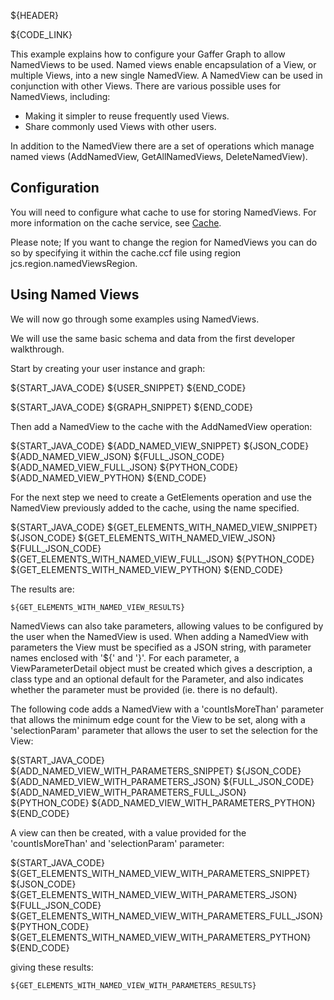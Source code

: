 ${HEADER}

${CODE_LINK}

This example explains how to configure your Gaffer Graph to allow NamedViews to be used. 
Named views enable encapsulation of a View, or multiple Views, into a new single NamedView.
A NamedView can be used in conjunction with other Views.
There are various possible uses for NamedViews, including:
 * Making it simpler to reuse frequently used Views.
 * Share commonly used Views with other users.
 
In addition to the NamedView there are a set of operations which manage named views (AddNamedView, GetAllNamedViews, DeleteNamedView).

## Configuration
You will need to configure what cache to use for storing NamedViews. For more information on the cache service, see [Cache](cache.md).

Please note; If you want to change the region for NamedViews you can do so by specifying it within the cache.ccf file using region jcs.region.namedViewsRegion.

## Using Named Views
We will now go through some examples using NamedViews.

We will use the same basic schema and data from the first developer walkthrough.

Start by creating your user instance and graph:

${START_JAVA_CODE}
${USER_SNIPPET}
${END_CODE}

${START_JAVA_CODE}
${GRAPH_SNIPPET}
${END_CODE}


Then add a NamedView to the cache with the AddNamedView operation:

${START_JAVA_CODE}
${ADD_NAMED_VIEW_SNIPPET}
${JSON_CODE}
${ADD_NAMED_VIEW_JSON}
${FULL_JSON_CODE}
${ADD_NAMED_VIEW_FULL_JSON}
${PYTHON_CODE}
${ADD_NAMED_VIEW_PYTHON}
${END_CODE}

For the next step we need to create a GetElements operation and use
the NamedView previously added to the cache, using the name specified.

${START_JAVA_CODE}
${GET_ELEMENTS_WITH_NAMED_VIEW_SNIPPET}
${JSON_CODE}
${GET_ELEMENTS_WITH_NAMED_VIEW_JSON}
${FULL_JSON_CODE}
${GET_ELEMENTS_WITH_NAMED_VIEW_FULL_JSON}
${PYTHON_CODE}
${GET_ELEMENTS_WITH_NAMED_VIEW_PYTHON}
${END_CODE}


The results are:

```
${GET_ELEMENTS_WITH_NAMED_VIEW_RESULTS}
```

NamedViews can also take parameters, allowing values to be configured by the user when the NamedView is used.
When adding a NamedView with parameters the View must be specified as a JSON string, with
parameter names enclosed with '${' and '}'. For each parameter, a ViewParameterDetail object must be created which gives a description, a class type
and an optional default for the Parameter, and also indicates whether the parameter must be provided (ie. there is no default).

The following code adds a NamedView with a 'countIsMoreThan' parameter that allows the minimum edge count for the View to be set, along
with a 'selectionParam' parameter that allows the user to set the selection for the View:

${START_JAVA_CODE}
${ADD_NAMED_VIEW_WITH_PARAMETERS_SNIPPET}
${JSON_CODE}
${ADD_NAMED_VIEW_WITH_PARAMETERS_JSON}
${FULL_JSON_CODE}
${ADD_NAMED_VIEW_WITH_PARAMETERS_FULL_JSON}
${PYTHON_CODE}
${ADD_NAMED_VIEW_WITH_PARAMETERS_PYTHON}
${END_CODE}


A view can then be created, with a value provided for the 'countIsMoreThan' and 'selectionParam' parameter:

${START_JAVA_CODE}
${GET_ELEMENTS_WITH_NAMED_VIEW_WITH_PARAMETERS_SNIPPET}
${JSON_CODE}
${GET_ELEMENTS_WITH_NAMED_VIEW_WITH_PARAMETERS_JSON}
${FULL_JSON_CODE}
${GET_ELEMENTS_WITH_NAMED_VIEW_WITH_PARAMETERS_FULL_JSON}
${PYTHON_CODE}
${GET_ELEMENTS_WITH_NAMED_VIEW_WITH_PARAMETERS_PYTHON}
${END_CODE}

giving these results:

```
${GET_ELEMENTS_WITH_NAMED_VIEW_WITH_PARAMETERS_RESULTS}
```
